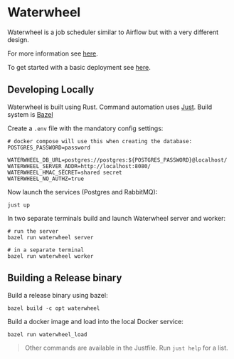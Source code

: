 Waterwheel
==========

Waterwheel is a job scheduler similar to Airflow but with a very different design.

For more information see [here](./docs/intro.md).

To get started with a basic deployment see [here](./docs/getting-started.md).

Developing Locally
--------------------

Waterwheel is built using Rust.
Command automation uses [Just](https://github.com/casey/just#packages).
Build system is [Bazel](https://bazel.build/)

Create a `.env` file with the mandatory config settings:

```
# docker compose will use this when creating the database:
POSTGRES_PASSWORD=password

WATERWHEEL_DB_URL=postgres://postgres:${POSTGRES_PASSWORD}@localhost/
WATERWHEEL_SERVER_ADDR=http://localhost:8080/
WATERWHEEL_HMAC_SECRET=shared secret
WATERWHEEL_NO_AUTHZ=true
```

Now launch the services (Postgres and RabbitMQ):

```
just up
```

In two separate terminals build and launch Waterwheel server and worker:

```
# run the server
bazel run waterwheel server

# in a separate terminal
bazel run waterwheel worker
```

Building a Release binary
--------------------------

Build a release binary using bazel:

```
bazel build -c opt waterwheel
```

Build a docker image and load into the local Docker service:

```
bazel run waterwheel_load
```

> Other commands are available in the Justfile. Run `just help` for a list.
